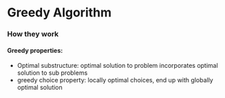 # Greedy Algorithm

### How they work

#### Greedy properties:
* Optimal substructure: optimal solution to problem incorporates optimal solution to sub problems  
* greedy choice property: locally optimal choices, end up with globally optimal solution  


